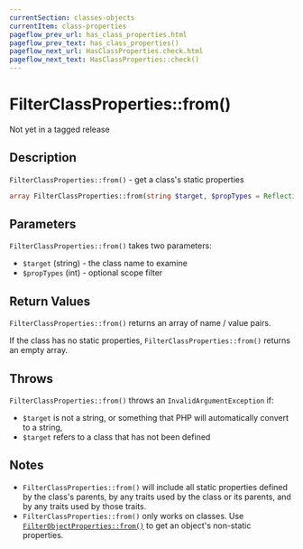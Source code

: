 ```yaml
---
currentSection: classes-objects
currentItem: class-properties
pageflow_prev_url: has_class_properties.html
pageflow_prev_text: has_class_properties()
pageflow_next_url: HasClassProperties.check.html
pageflow_next_text: HasClassProperties::check()
---
```


# FilterClassProperties::from()

<div class="callout warning" markdown="1">
Not yet in a tagged release
</div>

## Description

`FilterClassProperties::from()` - get a class's static properties

```php
array FilterClassProperties::from(string $target, $propTypes = ReflectionProperty::IS_PUBLIC);
```

## Parameters

`FilterClassProperties::from()` takes two parameters:

* `$target` (string) - the class name to examine
* `$propTypes` (int) - optional scope filter

## Return Values

`FilterClassProperties::from()` returns an array of name / value pairs.

If the class has no static properties, `FilterClassProperties::from()` returns an empty array.

## Throws

`FilterClassProperties::from()` throws an `InvalidArgumentException` if:

* `$target` is not a string, or something that PHP will automatically convert to a string,
* `$target` refers to a class that has not been defined

## Notes

* `FilterClassProperties::from()` will include all static properties defined by the class's parents, by any traits used by the class or its parents, and by any traits used by those traits.
* `FilterClassProperties::from()` only works on classes. Use [`FilterObjectProperties::from()`](FilterObjectProperties.from.html) to get an object's non-static properties.
